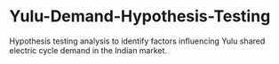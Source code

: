 # Yulu-Demand-Hypothesis-Testing
Hypothesis testing analysis to identify factors influencing Yulu shared electric cycle demand in the Indian market.
